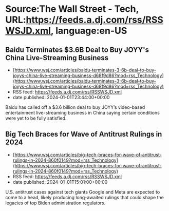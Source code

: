 # Source:The Wall Street - Tech, URL:https://feeds.a.dj.com/rss/RSSWSJD.xml, language:en-US

## Baidu Terminates $3.6B Deal to Buy JOYY's China Live-Streaming Business
 - [https://www.wsj.com/articles/baidu-terminates-3-6b-deal-to-buy-joyys-china-live-streaming-business-d68f9d86?mod=rss_Technology](https://www.wsj.com/articles/baidu-terminates-3-6b-deal-to-buy-joyys-china-live-streaming-business-d68f9d86?mod=rss_Technology)
 - RSS feed: https://feeds.a.dj.com/rss/RSSWSJD.xml
 - date published: 2024-01-01T23:44:00+00:00

Baidu has called off a $3.6 billion deal to buy JOYY’s video-based entertainment live-streaming business in China saying certain conditions were yet to be fully satisfied.

## Big Tech Braces for Wave of Antitrust Rulings in 2024
 - [https://www.wsj.com/articles/big-tech-braces-for-wave-of-antitrust-rulings-in-2024-860f0149?mod=rss_Technology](https://www.wsj.com/articles/big-tech-braces-for-wave-of-antitrust-rulings-in-2024-860f0149?mod=rss_Technology)
 - RSS feed: https://feeds.a.dj.com/rss/RSSWSJD.xml
 - date published: 2024-01-01T15:01:00+00:00

U.S. antitrust cases against tech giants Google and Meta are expected to come to a head, likely producing long-awaited rulings that could shape the legacies of top Biden administration regulators.

